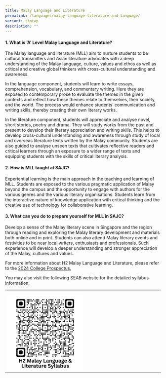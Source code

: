 ```yaml
---
title: Malay Language and Literature
permalink: /languages/malay-language-literature-and-language/
variant: tiptap
description: ""
---
```

<h4><strong>1. What is ‘A’ Level Malay Language and Literature?</strong></h4><p>The Malay language and literature (MLL) aim to nurture students to be cultural transmitters and Asian literature advocates with a deep understanding of the Malay language, culture, values and ethos as well as critical and creative global thinkers with cross-cultural understanding and awareness.</p><p>In the language component, students will learn to write essays, comprehension, vocabulary, and commentary writing. Here they are exposed to contemporary prose to evaluate the themes in the given contexts and reflect how these themes relate to themselves, their society, and the world. The process would enhance students’ communication and writing skills, thereby creating their own literary works.</p><p>In the literature component, students will appreciate and analyse novel, short stories, poetry and drama. They will study works from the past and present to develop their literary appreciation and writing skills. This helps to develop cross-cultural understanding and awareness through study of local and overseas literature texts written by the Malay community. Students are also guided to analyse unseen texts that cultivates reflective readers and critical learners through an exposure to a wider range of texts and equipping students with the skills of critical literary analysis.</p><h4><strong>2. How is MLL taught at SAJC?</strong></h4><p>Experiential learning is the main approach in the teaching and learning of MLL. Students are exposed to the various pragmatic application of Malay beyond the campus and the opportunity to engage with authors for the various genres and the various literary organisations. Students learn from the interactive nature of knowledge application with critical thinking and the creative use of technology for collaborative learning.</p><h4><strong>3. What can you do to prepare yourself for MLL in SAJC?</strong></h4><p>Develop a sense of the Malay literary scene in Singapore and the region through reading and exploring the Malay literary development and materials both online and in print. Students can also attend Malay literary events and festivities to be near local writers, enthusiasts and professionals. Such experience will develop a deeper understanding and stronger appreciation of the Malay, cultures and values.</p><p></p><p>For more information about H2 Malay Language and Literature, please refer to the <a href="/files/2024/SAJC_Prospectus_2024.pdf" rel="noopener noreferrer nofollow" target="_blank">2024 College Prospectus.</a></p><p>You may also visit the following SEAB website for the detailed syllabus information.</p><table><tbody><tr><td rowspan="1" colspan="1"><p></p><a class="isomer-image-wrapper" href="https://www.seab.gov.sg/docs/default-source/national-examinations/syllabus/alevel/2024syllabus/9576_y24_sy.pdf"><img style="width: 50%;" height="auto" width="100%" alt="" src="/images/QR Codes/H2_MLL_QR.png"></a></td></tr></tbody></table><p></p>